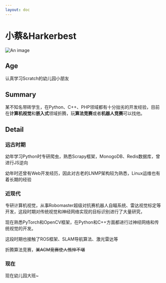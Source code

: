 ```yaml
---
layout: doc
---
```

# <Badge type="warning" text="管理" /> 小蔡&Harkerbest
![An image](http://q1.qlogo.cn/g?b=qq&nk=2737914384&s=160)

## Age

认真学习Scratch的幼儿园小朋友

## Summary

某不知名带砖学生，在Python、C++、PHP领域都有十分拙劣的开发经验，目前在**计算机视觉**和**嵌入式**领域折腾，玩**算法竞赛**或者**机器人竞赛**可以找他。

## Detail

### 远古时期

幼年学习Python时专研爬虫，熟悉Scrapy框架，MonogoDB、Redis数据库，曾进行JS逆向

幼年时还曾有Web开发经历，因此对古老的LNMP架构较为熟悉，Linux运维也有着长期的经验

### 近现代

专研计算机视觉，从事Robomaster超级对抗赛机器人自瞄系统、雷达视觉标定等开发，这段时期对传统视觉和神经网络实现的目标识别进行了大量研究，

现在熟悉PyTorch和OpenCV框架，在Python和C++方面都进行过神经网络和传统视觉的开发。

这段时期也接触了ROS框架、SLAM导航算法、激光雷达等

折腾算法竞赛，~~某ACM竞赛使人憔悴不堪~~

### 现在

现在幼儿园大班~
